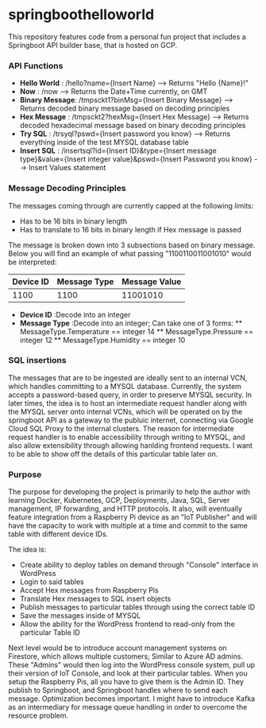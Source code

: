 # springboothelloworld #
This repository features code from a personal fun project that includes a Springboot API builder base, that is hosted on GCP.

### API Functions ###
* __Hello World__   : /hello?name={Insert Name}                --> Returns "Hello {Name}!"
* __Now__           : /now                                     --> Returns the Date+Time currently, on GMT
* __Binary Message__: /tmpsckt1?binMsg={Insert Binary Message} --> Returns decoded binary message based on decoding principles
* __Hex Message__   : /tmpsckt2?hexMsg={Insert Hex Message}    --> Returns decoded hexadecimal message based on binary decoding principles
* __Try SQL__       : /trsyql?pswd={Insert password you know}  --> Returns everything inside of the test MYSQL database table
* __Insert SQL__    : /insertsql?id={Insert ID}&type={Insert message type}&value={Insert integer value}&pswd={Insert Password you know} --> Insert Values statement

### Message Decoding Principles ###
The messages coming through are currently capped at the following limits:
* Has to be 16 bits in binary length
* Has to translate to 16 bits in binary length if Hex message is passed

The message is broken down into 3 subsections based on binary message. Below you will find an example of what passing "1100110011001010" would be interpreted:

Device ID  | Message Type | Message Value
---------- | ------------ | -------------
1100       | 1100         | 11001010

* __Device ID__    :Decode into an integer
* __Message Type__ :Decode into an integer; Can take one of 3 forms:
** MessageType.Temperature == integer 14 
** MessageType.Pressure == integer 12
** MessageType.Humidity == integer 10

### SQL insertions ###
The messages that are to be ingested are ideally sent to an internal VCN, which handles committing to a MYSQL database.
Currently, the system accepts a password-based query, in order to preserve MYSQL security. In later times, the idea is to host an intermediate request handler along with the MYSQL server onto internal VCNs, which will be operated on by the springboot API as a gateway to the publuic internet, connecting via Google Cloud SQL Proxy to the internal clusters. The reason for intermediate request handler is to enable accessibility through writing to MYSQL, and also allow extensibility through allowing hanlding frontend requests. I want to be able to show off the details of this particular table later on.


### Purpose ###
The purpose for developing the project is primarily to help the author with learning Docker, Kubernetes, GCP, Deployments, Java, SQL, Server management, IP forwarding, and HTTP protocols. It also, will eventually feature integration from a Raspberry Pi device as an "IoT Publisher" and will have the capacity to work with multiple at a time and commit to the same table with different device IDs. 

The idea is:
* Create ability to deploy tables on demand through "Console" interface in WordPress
* Login to said tables 
* Accept Hex messages from Raspberry Pis
* Translate Hex messages to SQL insert objects
* Publish messages to particular tables through using the correct table ID
* Save the messages inside of MYSQL
* Allow the ability for the WordPress frontend to read-only from the particular Table ID

Next level would be to introduce account management systems on Firestore, which allows multiple customers; Similar to Azure AD admins. These "Admins" would then log into the WordPress console system, pull up their version of IoT Console, and look at their particular tables. When you setup the Raspberry Pis, all you have to give them is the Admin ID. They publish to Springboot, and Springboot handles where to send each message.
Optimization becomes important. I might have to introduce Kafka as an intermediary for message queue handling in order to overcome the resource problem.

